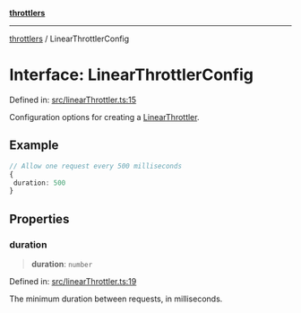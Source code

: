 [**throttlers**](../README.md)

***

[throttlers](../globals.md) / LinearThrottlerConfig

# Interface: LinearThrottlerConfig

Defined in: [src/linearThrottler.ts:15](https://github.com/havelessbemore/throttlers/blob/0085c42010e9779979ae29dd951b097a22da3fcd/src/linearThrottler.ts#L15)

Configuration options for creating a [LinearThrottler](../classes/LinearThrottler.md).

## Example

```ts
// Allow one request every 500 milliseconds
{
 duration: 500
}
```

## Properties

### duration

> **duration**: `number`

Defined in: [src/linearThrottler.ts:19](https://github.com/havelessbemore/throttlers/blob/0085c42010e9779979ae29dd951b097a22da3fcd/src/linearThrottler.ts#L19)

The minimum duration between requests, in milliseconds.
